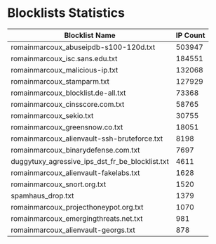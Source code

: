 # Blocklists Statistics
| Blocklist Name | IP Count |
|----|----|
| romainmarcoux_abuseipdb-s100-120d.txt | 503947 |
| romainmarcoux_isc.sans.edu.txt | 184551 |
| romainmarcoux_malicious-ip.txt | 132068 |
| romainmarcoux_stamparm.txt | 127929 |
| romainmarcoux_blocklist.de-all.txt | 73368 |
| romainmarcoux_cinsscore.com.txt | 58765 |
| romainmarcoux_sekio.txt | 30755 |
| romainmarcoux_greensnow.co.txt | 18051 |
| romainmarcoux_alienvault-ssh-bruteforce.txt | 8198 |
| romainmarcoux_binarydefense.com.txt | 7697 |
| duggytuxy_agressive_ips_dst_fr_be_blocklist.txt | 4611 |
| romainmarcoux_alienvault-fakelabs.txt | 1628 |
| romainmarcoux_snort.org.txt | 1520 |
| spamhaus_drop.txt | 1379 |
| romainmarcoux_projecthoneypot.org.txt | 1070 |
| romainmarcoux_emergingthreats.net.txt | 981 |
| romainmarcoux_alienvault-georgs.txt | 878 |

